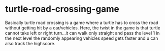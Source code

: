# turtle-road-crossing-game
Basically turtle road crossing is a game where a turtle has to cross the road without getting hit by a car/vehicles.
Here, the twist in the game is that turtle cannot take left or right turn...it can walk only straight and pass the level 1
in the next level the randomly appearing vehicles speed gets faster and u can also track the highscore.

